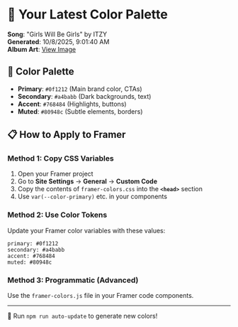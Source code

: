 # 🎨 Your Latest Color Palette

**Song**: "Girls Will Be Girls" by ITZY  
**Generated**: 10/8/2025, 9:01:40 AM  
**Album Art**: [View Image](https://lastfm.freetls.fastly.net/i/u/300x300/7204803f425ecb4a776d387a590ea6f1.jpg)

## 🎨 Color Palette
- **Primary**: `#0f1212` (Main brand color, CTAs)
- **Secondary**: `#a4babb` (Dark backgrounds, text)  
- **Accent**: `#768484` (Highlights, buttons)
- **Muted**: `#80948c` (Subtle elements, borders)

## 📋 How to Apply to Framer

### Method 1: Copy CSS Variables
1. Open your Framer project
2. Go to **Site Settings** → **General** → **Custom Code**
3. Copy the contents of `framer-colors.css` into the **`<head>`** section
4. Use `var(--color-primary)` etc. in your components

### Method 2: Use Color Tokens
Update your Framer color variables with these values:
```
primary: #0f1212
secondary: #a4babb
accent: #768484
muted: #80948c
```

### Method 3: Programmatic (Advanced)
Use the `framer-colors.js` file in your Framer code components.

---
🔄 Run `npm run auto-update` to generate new colors!
